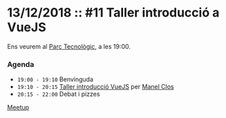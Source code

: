 # 13/12/2018 :: #11 Taller introducció a VueJS

Ens veurem al [Parc Tecnològic](http://www.openstreetmap.org/way/63929565), a les 19:00.

### Agenda

- `19:00 - 19:10`  Benvinguda
- `19:10 - 20:15`  [Taller introducció VueJS](https://github.com/pygrn/xerrades/issues/34) per [Manel Clos](https://github.com/manelclos)
- `20:15 - 22:00`  Debat i pizzes

[Meetup](https://www.meetup.com/PythonGirona/events/255369313/)
